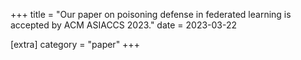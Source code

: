 +++
title = "Our paper on poisoning defense in federated learning is accepted by ACM ASIACCS 2023."
date = 2023-03-22

[extra]
category = "paper"
+++
